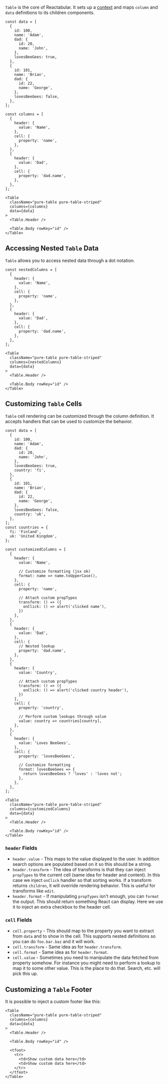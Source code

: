 `Table` is the core of Reactabular. It sets up a [context](https://facebook.github.io/react/docs/context.html) and maps `column` and `data` definitions to its children components.

```react
const data = [
  {
    id: 100,
    name: 'Adam',
    dad: {
      id: 20,
      name: 'John',
    },
    lovesBeeGees: true,
  },
  {
    id: 101,
    name: 'Brian',
    dad: {
      id: 22,
      name: 'George',
    },
    lovesBeeGees: false,
  },
];

const columns = [
  {
    header: {
      value: 'Name',
    },
    cell: {
      property: 'name',
    },
  },
  {
    header: {
      value: 'Dad',
    },
    cell: {
      property: 'dad.name',
    },
  },
];

<Table
  className="pure-table pure-table-striped"
  columns={columns}
  data={data}
>
  <Table.Header />

  <Table.Body rowKey="id" />
</Table>
```

## Accessing Nested `Table` Data

`Table` allows you to access nested data through a dot notation.

```react
const nestedColumns = [
  {
    header: {
      value: 'Name',
    },
    cell: {
      property: 'name',
    },
  },
  {
    header: {
      value: 'Dad',
    },
    cell: {
      property: 'dad.name',
    },
  },
];

<Table
  className="pure-table pure-table-striped"
  columns={nestedColumns}
  data={data}
>
  <Table.Header />

  <Table.Body rowKey="id" />
</Table>
```

## Customizing `Table` Cells

`Table` cell rendering can be customized through the column definition. It accepts handlers that can be used to customize the behavior.

```react
const data = [
  {
    id: 100,
    name: 'Adam',
    dad: {
      id: 20,
      name: 'John',
    },
    lovesBeeGees: true,
    country: 'fi',
  },
  {
    id: 101,
    name: 'Brian',
    dad: {
      id: 22,
      name: 'George',
    },
    lovesBeeGees: false,
    country: 'uk',
  },
];
const countries = {
  fi: 'Finland',
  uk: 'United Kingdom',
};

const customizedColumns = [
  {
    header: {
      value: 'Name',

      // Customize formatting (jsx ok)
      format: name => name.toUpperCase(),
    },
    cell: {
      property: 'name',

      // Attach custom propTypes
      transform: () => ({
        onClick: () => alert('clicked name'),
      })
    },
  },
  {
    header: {
      value: 'Dad',
    },
    cell: {
      // Nested lookup
      property: 'dad.name',
    },
  },
  {
    header: {
      value: 'Country',

      // Attach custom propTypes
      transform: () => ({
        onClick: () => alert('clicked country header'),
      })
    },
    cell: {
      property: 'country',

      // Perform custom lookups through value
      value: country => countries[country],
    },
  },
  {
    header: {
      value: 'Loves BeeGees',
    },
    cell: {
      property: 'lovesBeeGees',

      // Customize formatting
      format: lovesBeeGees => {
        return lovesBeeGees ? 'loves' : 'loves not';
      },
    },
  },
];

<Table
  className="pure-table pure-table-striped"
  columns={customizedColumns}
  data={data}
>
  <Table.Header />

  <Table.Body rowKey="id" />
</Table>
```

### `header` Fields

* `header.value` - This maps to the value displayed to the user. In addition search options are populated based on it so this should be a string.
* `header.transform` - The idea of transforms is that they can inject `propTypes` to the current cell (same idea for header and content). In this case we inject `onClick` handler so that sorting works. If a transform returns `children`, it will override rendering behavior. This is useful for transforms like `edit`.
* `header.format` - If manipulating `propTypes` isn't enough, you can `format` the output. This should return something React can display. Here we use it to inject an extra checkbox to the header cell.

### `cell` Fields

* `cell.property` - This should map to the property you want to extract from `data` and to show in the cell. This supports nested definitions so you can do `foo.bar.baz` and it will work.
* `cell.transform` - Same idea as for `header.transform`.
* `cell.format` - Same idea as for `header.format`.
* `cell.value` - Sometimes you need to manipulate the data fetched from property somehow. For instance you might need to perform a lookup to map it to some other value. This is the place to do that. Search, etc. will pick this up.

## Customizing a `Table` Footer

It is possible to inject a custom footer like this:

```react
<Table
  className="pure-table pure-table-striped"
  columns={columns}
  data={data}
>
  <Table.Header />

  <Table.Body rowKey="id" />

  <tfoot>
    <tr>
      <td>Show custom data here</td>
      <td>Show custom data here</td>
    </tr>
  </tfoot>
</Table>
```
